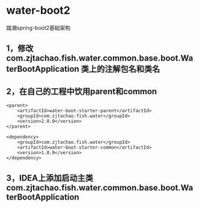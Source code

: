 # water-boot2
踏潮spring-boot2基础架构

## 1，修改com.zjtachao.fish.water.common.base.boot.WaterBootApplication 类上的注解包名和类名
## 2，在自己的工程中饮用parent和common
```
<parent>
	<artifactId>water-boot-starter-parent</artifactId>
	<groupId>com.zjtachao.fish.water</groupId>
	<version>2.0.0</version>
</parent>
```
```
<dependency>
	<groupId>com.zjtachao.fish.water</groupId>
	<artifactId>water-boot-starter-common</artifactId>
	<version>1.0.0</version>
</dependency>
```
## 3，IDEA上添加启动主类com.zjtachao.fish.water.common.base.boot.WaterBootApplication
